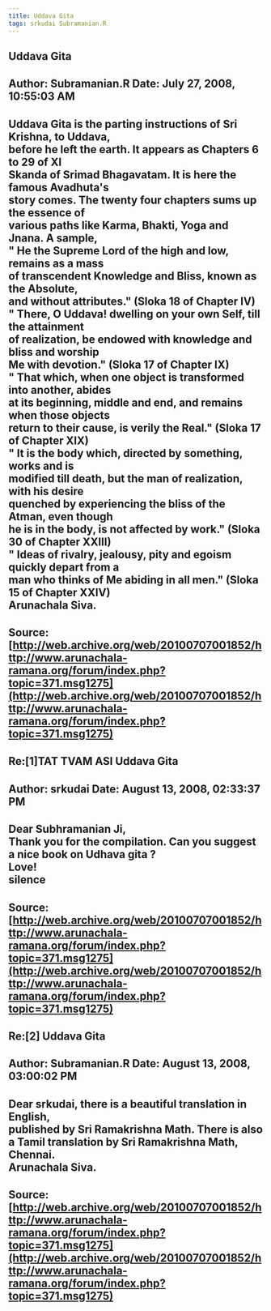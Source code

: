 ```yaml
--- 
title: Uddava Gita   
tags: srkudai Subramanian.R  
---  
```

## Uddava Gita  
Author: Subramanian.R       Date: July 27, 2008, 10:55:03 AM  
---  
Uddava Gita is the parting instructions of Sri Krishna, to Uddava,   
before he left the earth. It appears as Chapters 6 to 29 of XI   
Skanda of Srimad Bhagavatam. It is here the famous Avadhuta's   
story comes. The twenty four chapters sums up the essence of   
various paths like Karma, Bhakti, Yoga and Jnana. A sample,   
" He the Supreme Lord of the high and low, remains as a mass   
of transcendent Knowledge and Bliss, known as the Absolute,   
and without attributes." (Sloka 18 of Chapter IV)   
" There, O Uddava! dwelling on your own Self, till the attainment   
of realization, be endowed with knowledge and bliss and worship   
Me with devotion." (Sloka 17 of Chapter IX)   
" That which, when one object is transformed into another, abides   
at its beginning, middle and end, and remains when those objects   
return to their cause, is verily the Real." (Sloka 17 of Chapter XIX)   
" It is the body which, directed by something, works and is   
modified till death, but the man of realization, with his desire   
quenched by experiencing the bliss of the Atman, even though   
he is in the body, is not affected by work." (Sloka 30 of Chapter XXIII)   
" Ideas of rivalry, jealousy, pity and egoism quickly depart from a   
man who thinks of Me abiding in all men." (Sloka 15 of Chapter XXIV)   
Arunachala Siva.
 ---  
Source:[http://web.archive.org/web/20100707001852/http://www.arunachala-ramana.org/forum/index.php?topic=371.msg1275](http://web.archive.org/web/20100707001852/http://www.arunachala-ramana.org/forum/index.php?topic=371.msg1275)   
---  

## Re:[1]TAT TVAM ASI  Uddava Gita  
Author: srkudai             Date: August 13, 2008, 02:33:37 PM  
---  
Dear Subhramanian Ji,   
 Thank you for the compilation. Can you suggest a nice book on Udhava gita ?   
Love!   
silence
 ---  
Source:[http://web.archive.org/web/20100707001852/http://www.arunachala-ramana.org/forum/index.php?topic=371.msg1275](http://web.archive.org/web/20100707001852/http://www.arunachala-ramana.org/forum/index.php?topic=371.msg1275)   
---  

## Re:[2] Uddava Gita  
Author: Subramanian.R       Date: August 13, 2008, 03:00:02 PM  
---  
Dear srkudai, there is a beautiful translation in English,   
published by Sri Ramakrishna Math. There is also   
a Tamil translation by Sri Ramakrishna Math, Chennai.   
Arunachala Siva.
 ---  
Source:[http://web.archive.org/web/20100707001852/http://www.arunachala-ramana.org/forum/index.php?topic=371.msg1275](http://web.archive.org/web/20100707001852/http://www.arunachala-ramana.org/forum/index.php?topic=371.msg1275)   
---  


